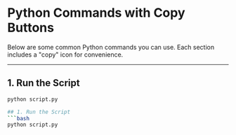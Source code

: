 # Python Commands with Copy Buttons

Below are some common Python commands you can use. Each section includes a "copy" icon for convenience.

---

## 1. Run the Script
```bash
python script.py

## 1. Run the Script
```bash
python script.py
